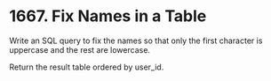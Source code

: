 # 1667. Fix Names in a Table

Write an SQL query to fix the names so that only the first character is uppercase and the rest are lowercase.

Return the result table ordered by user_id.
